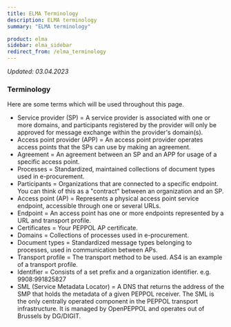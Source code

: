 ```yaml
---
title: ELMA Terminology
description: ELMA terminology
summary: "ELMA terminology"

product: elma
sidebar: elma_sidebar
redirect_from: /elma_terminology
---
```


*Updated: 03.04.2023*

### Terminology
Here are some terms which will be used throughout this page.

- Service provider (SP) = A service provider is associated with one or more domains, and participants registered by the provider will only be approved for message exchange within the provider's domain(s).
- Access point provider (APP) = An access point provider operates access points that the SPs can use by making an agreement.
- Agreement = An agreement between an SP and an APP for usage of a specific access point.
- Processes = Standardized, maintained collections of document types used in e-procurement.
- Participants = Organizations that are connected to a specific endpoint. You can think of this as a "contract" between an organization and an SP.
- Access point (AP) = Represents a physical access point service endpoint, accessible through one or several URLs.
- Endpoint = An access point has one or more endpoints represented by a URL and transport profile.
- Certificates = Your PEPPOL AP certificate.
- Domains = Collections of processes used in e-procurement. 
- Document types = Standardized message types belonging to processes, used in communication between APs.
- Transport profile = The transport method to be used. AS4 is an example of a transport profile.
- Identifier = Consists of a set prefix and a organization identifier. e.g. 9908:991825827
- SML (Service Metadata Locator) = A DNS that returns the address of the SMP that holds the metadata of a given PEPPOL receiver. The SML is the only centrally operated component in the PEPPOL transport infrastructure. It is managed by OpenPEPPOL and operates out of Brussels by DG/DIGIT.